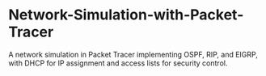 # Network-Simulation-with-Packet-Tracer
A network simulation in Packet Tracer implementing OSPF, RIP, and EIGRP, with DHCP for IP assignment and access lists for security control.
